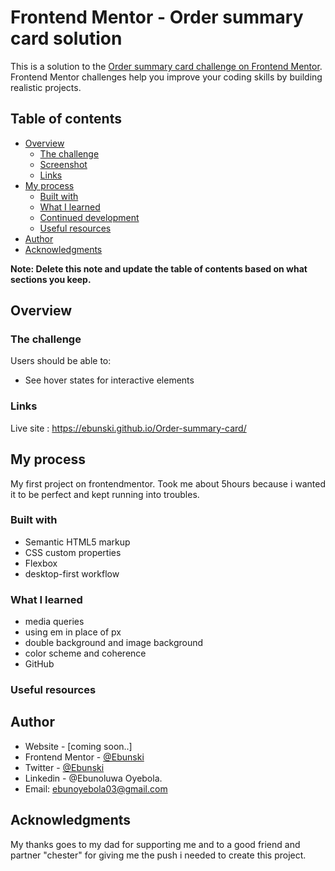 # Frontend Mentor - Order summary card solution

This is a solution to the [Order summary card challenge on Frontend Mentor](https://www.frontendmentor.io/challenges/order-summary-component-QlPmajDUj). Frontend Mentor challenges help you improve your coding skills by building realistic projects. 

## Table of contents

- [Overview](#overview)
  - [The challenge](#the-challenge)
  - [Screenshot](#screenshot)
  - [Links](#links)
- [My process](#my-process)
  - [Built with](#built-with)
  - [What I learned](#what-i-learned)
  - [Continued development](#continued-development)
  - [Useful resources](#useful-resources)
- [Author](#author)
- [Acknowledgments](#acknowledgments)

**Note: Delete this note and update the table of contents based on what sections you keep.**

## Overview

### The challenge

Users should be able to:

- See hover states for interactive elements

### Links
Live site : https://ebunski.github.io/Order-summary-card/

## My process
My first project on frontendmentor. Took me about 5hours because i wanted it to be perfect and kept running into troubles.
### Built with

- Semantic HTML5 markup
- CSS custom properties
- Flexbox
- desktop-first workflow

### What I learned


- media queries
- using em in place of px
- double background and image background
- color scheme and coherence
- GitHub


### Useful resources


## Author

- Website - [coming soon..]
- Frontend Mentor - [@Ebunski](https://www.frontendmentor.io/profile/Ebunski)
- Twitter - [@Ebunski](https://www.twitter.com/Ebunski)
- Linkedin - @Ebunoluwa Oyebola.
- Email: ebunoyebola03@gmail.com

## Acknowledgments
My thanks goes to my dad for supporting me and to a good friend and partner "chester" for giving me the push i needed to create this project.

